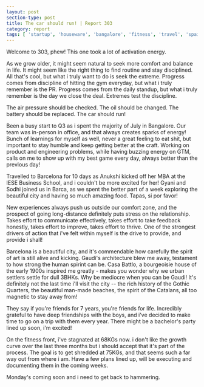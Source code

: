 ```yaml
---
layout: post
section-type: post
title: The car should run! | Report 303
category: report
tags: [ 'startup', 'houseware', 'bangalore', 'fitness', 'travel', 'spain', 'barcelona' ]
---
```


Welcome to 303, phew! This one took a lot of activation energy.

As we grow older, it might seem natural to seek more comfort and balance in life. It might seem like the right thing to find routine and stay disciplined. All that's cool, but what i truly want to do is seek the extreme. Progress comes from discipline of hitting the gym everyday, but what i truly remember is the PR. Progress comes from the daily standup, but what i truly remember is the day we close the deal. Extremes test the discipline.

The air pressure should be checked. The oil should be changed. The battery should be replaced. The car should run!

Been a busy start to Q3 as i spent the majority of July in Bangalore. Our team was in-person in office, and that always creates sparks of energy! Bunch of learnings for myself as well, never a great feeling to eat shit, but important to stay humble and keep getting better at the craft. Working on product and engineering problems, while having buzzing energy on GTM, calls on me to show up with my best game every day, always better than the previous day! 

Travelled to Barcelona for 10 days as Anukshi kicked off her MBA at the IESE Business School, and i couldn't be more excited for her! Gyani and Sodhi joined us in Barca, as we spent the better part of a week exploring the beautiful city and having so much amazing food. Tapas, si por favor!

New experiences always push us outside our comfort zone, and the prospect of going long-distance definitely puts stress on the relationship. Takes effort to communicate effectively, takes effort to take feedback honestly, takes effort to improve, takes effort to thrive. One of the strongest drivers of action that i've felt within myself is the drive to provide, and provide i shall!

Barcelona is a beautiful city, and it's commendable how carefully the spirit of art is still alive and kicking. Gaudi's architecture blew me away, testament to how strong the human spirint can be. Casa Battlo, a bourgeoisie house of the early 1900s inspired me greatly - makes you wonder why we urban settlers settle for dull 3BHKs. Why be mediocre when you can be Gaudi! It's definitely not the last time i'll visit the city -- the rich history of the Gothic Quarters, the beautiful man-made beaches, the spirit of the Catalans, all too magnetic to stay away from!

They say if you're friends for 7 years, you're friends for life. Incredibly grateful to have deep friendships with the boys, and i've decided to make time to go on a trip with them every year. There might be a bachelor's party lined up soon, i'm excited!

On the fitness front, i've stagnated at 68KGs now. i don't like the growth curve over the last three months but i should accept that it's part of the process. The goal is to get shredded at 75KGs, and that seems such a far way out from where i am. Have a few plans lined up, will be executing and documenting them in the coming weeks. 

Monday's coming soon and i need to get back to hammering.